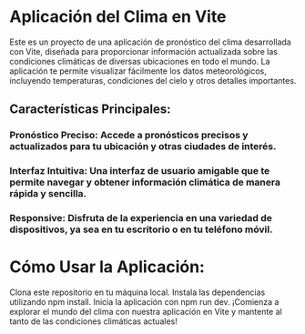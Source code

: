 

# Aplicación del Clima en Vite
Este es un proyecto de una aplicación de pronóstico del clima desarrollada con Vite, diseñada para proporcionar información actualizada sobre las condiciones climáticas de diversas ubicaciones en todo el mundo. La aplicación te permite visualizar fácilmente los datos meteorológicos, incluyendo temperaturas, condiciones del cielo y otros detalles importantes.

## Características Principales:
### Pronóstico Preciso: Accede a pronósticos precisos y actualizados para tu ubicación y otras ciudades de interés.

### Interfaz Intuitiva: Una interfaz de usuario amigable que te permite navegar y obtener información climática de manera rápida y sencilla.

### Responsive: Disfruta de la experiencia en una variedad de dispositivos, ya sea en tu escritorio o en tu teléfono móvil.

# Cómo Usar la Aplicación:
Clona este repositorio en tu máquina local.
Instala las dependencias utilizando npm install.
Inicia la aplicación con npm run dev.
¡Comienza a explorar el mundo del clima con nuestra aplicación en Vite y mantente al tanto de las condiciones climáticas actuales!